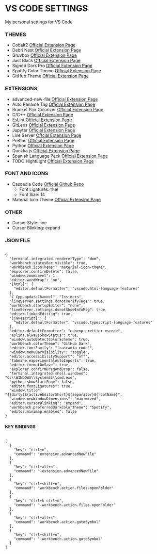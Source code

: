 # VS CODE SETTINGS

My personal settings for VS Code

### THEMES

- Cobalt2 <a href="https://marketplace.visualstudio.com/items?itemName=wesbos.theme-cobalt2">Official Extension Page</a>
- Debri Next <a href="https://marketplace.visualstudio.com/items?itemName=sldobri.bunker">Official Extension Page</a>
- Gruvbox <a href="https://marketplace.visualstudio.com/items?itemName=jdinhlife.gruvbox">Official Extension Page</a>
- Just Black <a href="https://marketplace.visualstudio.com/items?itemName=nur.just-black">Official Extension Page</a>
- Signed Dark Pro <a href="https://marketplace.visualstudio.com/items?itemName=51gn3d.signed-dark-pro">Official Extension Page</a>
- Spotify Color Theme <a href="https://marketplace.visualstudio.com/items?itemName=oguhpereira.spotify-color-theme">Official Extension Page</a>
- GitHub Theme <a href="https://marketplace.visualstudio.com/items?itemName=GitHub.github-vscode-theme">Official Extension Page</a>

### EXTENSIONS

- advanced-new-file <a href="https://marketplace.visualstudio.com/items?itemName=patbenatar.advanced-new-file">Official Extension Page</a>
- Auto Rename Tag <a href="https://marketplace.visualstudio.com/items?itemName=formulahendry.auto-rename-tag">Official Extension Page</a>
- Bracket Pair Colorizer <a href="https://marketplace.visualstudio.com/items?itemName=CoenraadS.bracket-pair-colorizer">Official Extension Page</a>
- C/C++ <a href="https://marketplace.visualstudio.com/items?itemName=ms-vscode.cpptools">Official Extension Page</a>
- EsLint <a href="https://marketplace.visualstudio.com/items?itemName=dbaeumer.vscode-eslint">Official Extension Page</a>
- GitLens <a href="https://marketplace.visualstudio.com/items?itemName=eamodio.gitlens">Official Extension Page</a>
- Jupyter <a href="https://marketplace.visualstudio.com/items?itemName=ms-toolsai.jupyter">Official Extension Page</a>
- Live Server <a href="https://marketplace.visualstudio.com/items?itemName=ritwickdey.LiveServer">Offcial Extension Page</a>
- Prettier <a href="https://marketplace.visualstudio.com/items?itemName=esbenp.prettier-vscode">Official Extension Page</a>
- Python <a href="https://marketplace.visualstudio.com/items?itemName=ms-python.python">Official Extension Page</a>
- Quokka.js <a href="https://marketplace.visualstudio.com/items?itemName=WallabyJs.quokka-vscode">Official Extension Page</a>
- Spanish Language Pack <a href="https://marketplace.visualstudio.com/items?itemName=MS-CEINTL.vscode-language-pack-es">Official Extension Page</a>
- TODO HightLight <a href="https://marketplace.visualstudio.com/items?itemName=wayou.vscode-todo-highlight">Official Extension Page</a>

### FONT AND ICONS

- Cascadia Code <a href="https://github.com/microsoft/cascadia-code">Official Github Repo</a>
  - Font Ligatures: true
  - Font Size: 14
- Material Icon Theme <a href="https://marketplace.visualstudio.com/items?itemName=PKief.material-icon-theme">Official Extension Page</a>

### OTHER

- Cursor Style: line
- Cursor Blinking: expand

### JSON FILE

<code>
{
  "terminal.integrated.rendererType": "dom",
  "workbench.statusBar.visible": true,
  "workbench.iconTheme": "material-icon-theme",
  "explorer.confirmDelete": false,
  "window.zoomLevel": 1,
  "editor.wordWrap": "on",
  "[html]": {
    "editor.defaultFormatter": "vscode.html-language-features"
  },
  "C_Cpp.updateChannel": "Insiders",
  "liveServer.settings.donotVerifyTags": true,
  "workbench.startupEditor": "none",
  "liveServer.settings.donotShowInfoMsg": true,
  "editor.linkedEditing": true,
  "[javascript]": {
    "editor.defaultFormatter": "vscode.typescript-language-features"
  },
  "editor.defaultFormatter": "esbenp.prettier-vscode",
  "eslint.alwaysShowStatus": true,
  "window.autoDetectColorScheme": true,
  "workbench.colorTheme": "GitHub Dark",
  "editor.fontFamily": "'cascadia code'",
  "window.menuBarVisibility": "toggle",
  "editor.accessibilitySupport": "off",
  "tabnine.experimentalAutoImports": true,
  "editor.formatOnSave": true,
  "explorer.confirmDragAndDrop": false,
  "terminal.integrated.shell.windows": "C:\\WINDOWS\\System32\\cmd.exe",
  "python.showStartPage": false,
  "editor.fontLigatures": true,
  "window.title": "${dirty}${activeEditorShort}${separator}${rootName}",
  "window.newWindowDimensions": "maximized",
  "editor.cursorBlinking": "expand",
  "workbench.preferredDarkColorTheme": "Spotify",
  "editor.minimap.enabled": false
}
</code>

#### KEY BINDINGS

<code>
[
  {
    "key": "ctrl+n",
    "command": "extension.advancedNewFile"
  },
  {
    "key": "ctrl+alt+n",
    "command": "-extension.advancedNewFile"
  },
  {
    "key": "ctrl+shift+o",
    "command": "workbench.action.files.openFolder"
  },
  {
    "key": "ctrl+k ctrl+o",
    "command": "-workbench.action.files.openFolder"
  },
  {
    "key": "ctrl+alt+s",
    "command": "workbench.action.gotoSymbol"
  },
  {
    "key": "ctrl+shift+o",
    "command": "-workbench.action.gotoSymbol"
  }
]
</code>

